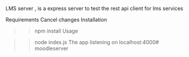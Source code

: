 LMS server , is a express server to test the rest api client for lms services

Requirements
Cancel changes
Installation
>> npm install 
Usage

>>node index.js
The app listening on localhost:4000# moodleserver
 
